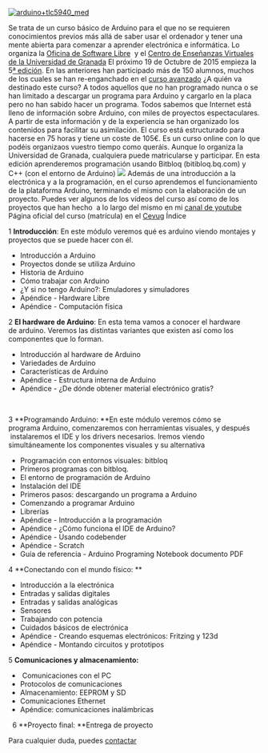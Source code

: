 [![arduino+tlc5940\_med](http://blog.elcacharreo.com/wp-content/uploads/2014/02/arduino+tlc5940_med1.jpg)](http://blog.elcacharreo.com/wp-content/uploads/2014/02/arduino+tlc5940_med1.jpg)
 

Se trata de un curso básico de Arduino para el que no se requieren
conocimientos previos más allá de saber usar el ordenador y tener una
mente abierta para comenzar a aprender electrónica e informática. Lo
organiza la [Oficina de Software Libre](http://osl.ugr.es)  y el [Centro
de Enseñanzas Virtuales de la Universidad de
Granada](http://cevug.ugr.es) El próximo 19 de Octubre de 2015 empieza
la 5[ª
edición](http://blog.elcacharreo.com/2015/02/24/curso-basico-de-arduino-4a-edicion/).
En las anteriores han participado más de 150 alumnos, muchos de los
cuales se han re-enganchado en el [curso
avanzado](http://blog.elcacharreo.com/cursos/arduino-avanzado/) ¿A quién
va destinado este curso? A todos aquellos que no han programado nunca o
se han limitado a descargar un programa para Arduino y cargarlo en la
placa pero no han sabido hacer un programa. Todos sabemos que Internet
está lleno de información sobre Arduino, con miles de proyectos
espectaculares. A partir de esta información y de la experiencia se han
organizado los contenidos para facilitar su asimilación. El curso está
estructurado para hacerse en 75 horas y tiene un coste de 105€. Es un
curso online con lo que podéis organizaos vuestro tiempo como queráis.
Aunque lo organiza la Universidad de Granada, cualquiera puede
matricularse y participar. En esta edición aprenderemos programación
usando Bitbloq (bitibloq.bq.com) y C++ (con el entorno de Arduino)
![](https://raw.githubusercontent.com/javacasm/Robotica-Educativa-Arduino-y-3D/master/resumen/imagenes/SalidaAnalogicaProporcional.png)
Además de una introducción a la electrónica y a la programación, en el
curso aprendemos el funcionamiento de la plataforma Arduino, terminando
el mismo con la elaboración de un proyecto. Puedes ver algunos de los
vídeos del curso así como de los proyectos que han hecho  a lo largo del
mismo en mi [canal de
youtube](http://www.youtube.com/my_videos?o=U&sq=is%3Apublic+arduino+curso)
Página oficial del curso (matrícula) en el
[Cevug](http://cevug.ugr.es/arduino) Índice

1 **Introducción**: En este módulo veremos qué es arduino viendo
montajes y proyectos que se puede hacer con él.

-   Introducción a Arduino
-   Proyectos donde se utiliza Arduino
-   Historia de Arduino
-   Cómo trabajar con Arduino
-   ¿Y si no tengo Arduino?: Emuladores y simuladores
-   Apéndice - Hardware Libre
-   Apéndice - Computación física

2 **El hardware de Arduino**: En esta tema vamos a conocer el hardware
de arduino. Veremos las distintas variantes que existen así como los
componentes que lo forman.

-   Introducción al hardware de Arduino
-   Variedades de Arduino
-   Características de Arduino
-   Apéndice - Estructura interna de Arduino
-   Apéndice - ¿De dónde obtener material electrónico gratis?

 

3 **Programando Arduino: **En este módulo veremos cómo se
programa Arduino, comenzaremos con herramientas visuales, y después
 instalaremos el IDE y los drivers necesarios. Iremos viendo
simultáneamente los componentes visuales y su alternativa

-   Programación con entornos visuales: bitbloq
-   Primeros programas con bitbloq.
-   El entorno de programación de Arduino
-   Instalación del IDE
-   Primeros pasos: descargando un programa a Arduino
-   Comenzando a programar Arduino
-   Librerías
-   Apéndice - Introducción a la programación
-   Apéndice - ¿Cómo funciona el IDE de Arduino?
-   Apéndice - Usando codebender
-   Apéndice - Scratch
-   Guía de referencia - Arduino Programing Notebook documento PDF

4 **Conectando con el mundo físico: **

-   Introducción a la electrónica
-   Entradas y salidas digitales
-   Entradas y salidas analógicas
-   Sensores
-   Trabajando con potencia
-   Cuidados básicos de electrónica
-   Apéndice - Creando esquemas electrónicos: Fritzing y 123d
-   Apéndice - Montando circuitos y prototipos

5 **Comunicaciones y almacenamiento:**

-    Comunicaciones con el PC
-   Protocolos de comunicaciones
-   Almacenamiento: EEPROM y SD
-   Comunicaciones Ethernet
-   Apéndice: comunicaciones inalámbricas

  6 **Proyecto final: **Entrega de proyecto 

Para cualquier duda, puedes
[contactar](mailto://javacasm@elcacharreo.com)
